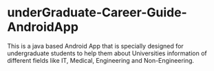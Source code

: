 # underGraduate-Career-Guide-AndroidApp
This is a java based Android App that is specially designed for undergraduate students to help them about Universities information of different fields like IT, Medical, Engineering and Non-Engineering.
